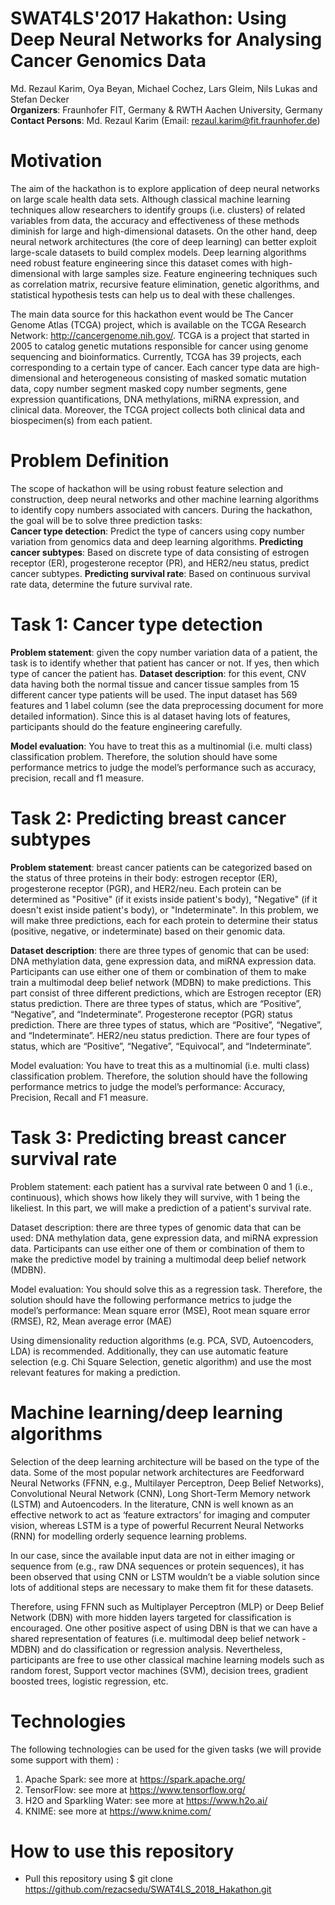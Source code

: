 # SWAT4LS'2017 Hakathon: Using Deep Neural Networks for Analysing Cancer Genomics Data 
Md. Rezaul Karim, Oya Beyan, Michael Cochez, Lars Gleim, Nils Lukas and Stefan Decker  
**Organizers**: Fraunhofer FIT, Germany & RWTH Aachen University, Germany  
**Contact Persons**: Md. Rezaul Karim (Email: rezaul.karim@fit.fraunhofer.de)  

# Motivation
The aim of the hackathon is to explore application of  deep neural networks on large scale health data sets. Although classical machine learning techniques allow researchers to identify groups (i.e. clusters) of related variables from data, the accuracy and effectiveness of these methods diminish for large and high-dimensional datasets. On the other hand, deep neural network architectures (the core of deep learning) can better exploit large-scale datasets to build complex models. Deep learning algorithms need robust feature engineering since this dataset comes with high-dimensional with large samples size. Feature engineering techniques such as correlation matrix, recursive feature elimination, genetic algorithms, and statistical hypothesis tests can help us to deal with these challenges. 

The main data source for this hackathon event would be The Cancer Genome Atlas (TCGA) project, which is available on the TCGA Research Network: http://cancergenome.nih.gov/. TCGA is a project that started in 2005 to catalog genetic mutations responsible for cancer using genome sequencing and bioinformatics. Currently, TCGA has 39 projects, each corresponding to a certain type of cancer. Each cancer type data are high-dimensional and heterogeneous consisting of masked somatic mutation data, copy number segment masked copy number segments, gene expression quantifications, DNA methylations, miRNA expression, and clinical data. Moreover, the TCGA project collects both clinical data and biospecimen(s) from each patient.

# Problem Definition
The scope of hackathon will be  using robust feature selection and construction, deep neural networks and other machine learning algorithms to  identify copy numbers associated with cancers.  During the hackathon, the goal will be  to solve three prediction tasks:  
**Cancer type detection**: Predict the type of cancers using copy number variation from genomics data and deep learning algorithms.
**Predicting cancer subtypes**: Based on discrete type of data consisting of estrogen receptor (ER), progesterone receptor (PR), and HER2/neu status, predict cancer subtypes.
**Predicting survival rate**: Based on continuous survival rate data, determine the future survival rate.

# Task 1: Cancer type detection
**Problem statement**: given the copy number variation data of a patient, the task is to identify whether that patient has cancer or not. If yes, then which type of cancer the patient has. 
**Dataset description**: for this event, CNV data having both the normal tissue and cancer tissue samples from 15 different cancer type patients will be used. The input dataset has 569 features and 1 label column (see the data preprocessing document for more detailed information). Since this is al dataset having lots of features, participants should do the feature engineering carefully.  

**Model evaluation**: You have to treat this as a multinomial (i.e. multi class) classification problem. Therefore, the solution should have some performance metrics to judge the model’s performance such as accuracy, precision, recall and f1 measure. 

# Task 2: Predicting breast cancer subtypes
**Problem statement**: breast cancer patients can be categorized based on the status of three proteins in their body: estrogen receptor (ER), progesterone receptor (PGR), and HER2/neu. Each protein can be determined as "Positive" (if it exists inside patient's body), "Negative" (if it doesn't exist inside patient's body), or "Indeterminate". In this problem, we will make three predictions, each for each protein to determine their status (positive, negative, or indeterminate) based on their genomic data. 

**Dataset description**: there are three types of genomic that can be used: DNA methylation data, gene expression data, and miRNA expression data. Participants can use either one of them or combination of them to make train a multimodal deep belief network (MDBN) to make predictions. This part consist of three different predictions, which are Estrogen receptor (ER) status prediction. There are three types of status, which are “Positive”, “Negative”, and “Indeterminate”. Progesterone receptor (PGR) status prediction. There are three types of status, which are “Positive”, “Negative”, and “Indeterminate”. HER2/neu status prediction. There are four types of status, which are “Positive”, “Negative”, “Equivocal”, and “Indeterminate”.

Model evaluation: You have to treat this as a multinomial (i.e. multi class) classification problem. Therefore, the solution should have the following performance metrics to judge the model’s performance:  Accuracy, Precision, Recall and F1 measure.

# Task 3: Predicting breast cancer survival rate
Problem statement: each patient has a survival rate between 0 and 1 (i.e., continuous), which shows how likely they will survive, with 1 being the likeliest. In this part, we will make a prediction of a patient's survival rate. 

Dataset description: there are three types of genomic data that can be used: DNA methylation data, gene expression data, and miRNA expression data. Participants can use either one of them or combination of them to make the predictive model by training a multimodal deep belief network (MDBN).

Model evaluation: You should solve this as a regression task. Therefore, the solution should have the following performance metrics to judge the model’s performance:   Mean square error (MSE),  Root mean square error (RMSE), R2, Mean average error (MAE)  

Using dimensionality reduction algorithms  (e.g. PCA, SVD, Autoencoders, LDA) is recommended. Additionally, they can use automatic feature selection  (e.g. Chi Square Selection, genetic algorithm) and use the most relevant features for making a prediction. 

# Machine learning/deep learning algorithms
Selection of the deep learning architecture will be based on the type of the data. Some of the most popular network architectures are Feedforward Neural Networks (FFNN, e.g., Multilayer Perceptron, Deep Belief Networks), Convolutional Neural Network (CNN), Long Short-Term Memory network (LSTM) and Autoencoders. In the literature, CNN is well known as an effective network to act as ‘feature extractors’ for imaging and computer vision, whereas LSTM is a type of powerful Recurrent Neural Networks (RNN) for modelling orderly sequence learning problems. 

In our case, since the available input data are not in either imaging or sequence from (e.g., raw DNA sequences or protein sequences), it has been observed that using CNN or LSTM wouldn’t be a viable solution since lots of additional steps are necessary to make them fit for these datasets. 

Therefore, using FFNN such as Multiplayer Perceptron (MLP) or Deep Belief Network (DBN) with more hidden layers targeted for classification is encouraged. One other positive aspect of using DBN is that we can have a shared representation of features (i.e. multimodal deep belief network - MDBN) and do classification or regression analysis.  Nevertheless, participants are free to use other classical machine learning models such as random forest, Support vector machines (SVM), decision trees, gradient boosted trees, logistic regression, etc. 
 
# Technologies
The following technologies can be used for the given tasks (we will provide some support with them) :
1. Apache Spark: see more at  https://spark.apache.org/
2. TensorFlow: see more at https://www.tensorflow.org/
3. H2O and Sparkling Water: see more at https://www.h2o.ai/
4. KNIME: see more at https://www.knime.com/ 
 
# How to use this repository
- Pull this repository using $ git clone https://github.com/rezacsedu/SWAT4LS_2018_Hakathon.git
